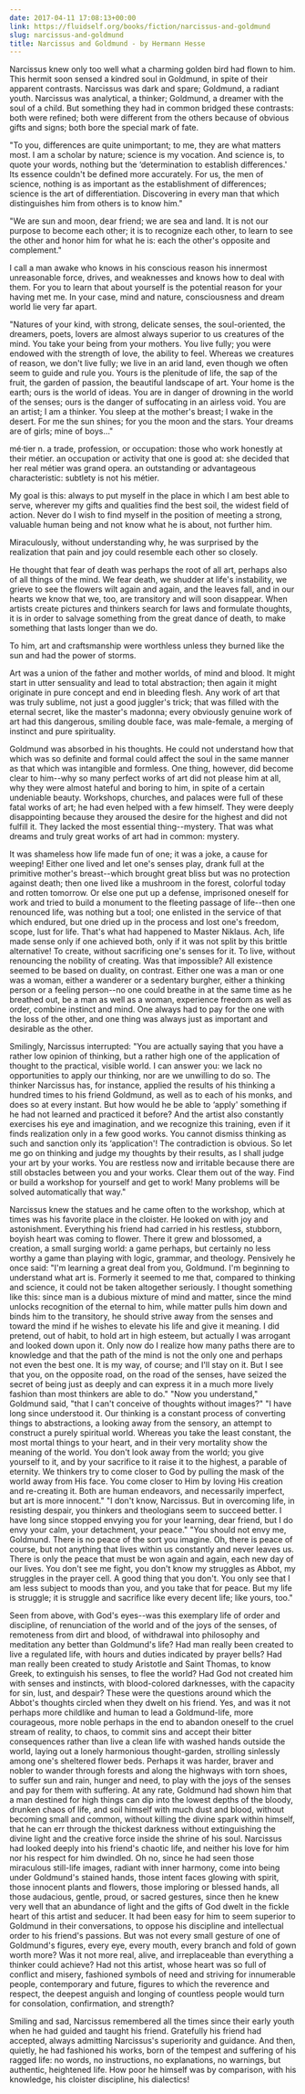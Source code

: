 ```yaml
---
date: 2017-04-11 17:08:13+00:00
link: https://fluidself.org/books/fiction/narcissus-and-goldmund
slug: narcissus-and-goldmund
title: Narcissus and Goldmund - by Hermann Hesse
---
```


Narcissus knew only too well what a charming golden bird had flown to him. This hermit soon sensed a kindred soul in Goldmund, in spite of their apparent contrasts. Narcissus was dark and spare; Goldmund, a radiant youth. Narcissus was analytical, a thinker; Goldmund, a dreamer with the soul of a child. But something they had in common bridged these contrasts: both were refined; both were different from the others because of obvious gifts and signs; both bore the special mark of fate.

"To you, differences are quite unimportant; to me, they are what matters most. I am a scholar by nature; science is my vocation. And science is, to quote your words, nothing but the ‘determination to establish differences.' Its essence couldn't be defined more accurately. For us, the men of science, nothing is as important as the establishment of differences; science is the art of differentiation. Discovering in every man that which distinguishes him from others is to know him."

"We are sun and moon, dear friend; we are sea and land. It is not our purpose to become each other; it is to recognize each other, to learn to see the other and honor him for what he is: each the other's opposite and complement."

I call a man awake who knows in his conscious reason his innermost unreasonable force, drives, and weaknesses and knows how to deal with them. For you to learn that about yourself is the potential reason for your having met me. In your case, mind and nature, consciousness and dream world lie very far apart.

"Natures of your kind, with strong, delicate senses, the soul-oriented, the dreamers, poets, lovers are almost always superior to us creatures of the mind. You take your being from your mothers. You live fully; you were endowed with the strength of love, the ability to feel. Whereas we creatures of reason, we don't live fully; we live in an arid land, even though we often seem to guide and rule you. Yours is the plenitude of life, the sap of the fruit, the garden of passion, the beautiful landscape of art. Your home is the earth; ours is the world of ideas. You are in danger of drowning in the world of the senses; ours is the danger of suffocating in an airless void. You are an artist; I am a thinker. You sleep at the mother's breast; I wake in the desert. For me the sun shines; for you the moon and the stars. Your dreams are of girls; mine of boys…"

mé·tier n. a trade, profession, or occupation: those who work honestly at their métier. an occupation or activity that one is good at: she decided that her real métier was grand opera. an outstanding or advantageous characteristic: subtlety is not his métier.

My goal is this: always to put myself in the place in which I am best able to serve, wherever my gifts and qualities find the best soil, the widest field of action. Never do I wish to find myself in the position of meeting a strong, valuable human being and not know what he is about, not further him.

Miraculously, without understanding why, he was surprised by the realization that pain and joy could resemble each other so closely.

He thought that fear of death was perhaps the root of all art, perhaps also of all things of the mind. We fear death, we shudder at life's instability, we grieve to see the flowers wilt again and again, and the leaves fall, and in our hearts we know that we, too, are transitory and will soon disappear. When artists create pictures and thinkers search for laws and formulate thoughts, it is in order to salvage something from the great dance of death, to make something that lasts longer than we do.

To him, art and craftsmanship were worthless unless they burned like the sun and had the power of storms.

Art was a union of the father and mother worlds, of mind and blood. It might start in utter sensuality and lead to total abstraction; then again it might originate in pure concept and end in bleeding flesh. Any work of art that was truly sublime, not just a good juggler's trick; that was filled with the eternal secret, like the master's madonna; every obviously genuine work of art had this dangerous, smiling double face, was male-female, a merging of instinct and pure spirituality.

Goldmund was absorbed in his thoughts. He could not understand how that which was so definite and formal could affect the soul in the same manner as that which was intangible and formless. One thing, however, did become clear to him--why so many perfect works of art did not please him at all, why they were almost hateful and boring to him, in spite of a certain undeniable beauty. Workshops, churches, and palaces were full of these fatal works of art; he had even helped with a few himself. They were deeply disappointing because they aroused the desire for the highest and did not fulfill it. They lacked the most essential thing--mystery. That was what dreams and truly great works of art had in common: mystery.

It was shameless how life made fun of one; it was a joke, a cause for weeping! Either one lived and let one's senses play, drank full at the primitive mother's breast--which brought great bliss but was no protection against death; then one lived like a mushroom in the forest, colorful today and rotten tomorrow. Or else one put up a defense, imprisoned oneself for work and tried to build a monument to the fleeting passage of life--then one renounced life, was nothing but a tool; one enlisted in the service of that which endured, but one dried up in the process and lost one's freedom, scope, lust for life. That's what had happened to Master Niklaus. Ach, life made sense only if one achieved both, only if it was not split by this brittle alternative! To create, without sacrificing one's senses for it. To live, without renouncing the nobility of creating. Was that impossible? All existence seemed to be based on duality, on contrast. Either one was a man or one was a woman, either a wanderer or a sedentary burgher, either a thinking person or a feeling person--no one could breathe in at the same time as he breathed out, be a man as well as a woman, experience freedom as well as order, combine instinct and mind. One always had to pay for the one with the loss of the other, and one thing was always just as important and desirable as the other.

Smilingly, Narcissus interrupted: "You are actually saying that you have a rather low opinion of thinking, but a rather high one of the application of thought to the practical, visible world. I can answer you: we lack no opportunities to apply our thinking, nor are we unwilling to do so. The thinker Narcissus has, for instance, applied the results of his thinking a hundred times to his friend Goldmund, as well as to each of his monks, and does so at every instant. But how would he be able to ‘apply' something if he had not learned and practiced it before? And the artist also constantly exercises his eye and imagination, and we recognize this training, even if it finds realization only in a few good works. You cannot dismiss thinking as such and sanction only its ‘application'! The contradiction is obvious. So let me go on thinking and judge my thoughts by their results, as I shall judge your art by your works. You are restless now and irritable because there are still obstacles between you and your works. Clear them out of the way. Find or build a workshop for yourself and get to work! Many problems will be solved automatically that way."

Narcissus knew the statues and he came often to the workshop, which at times was his favorite place in the cloister. He looked on with joy and astonishment. Everything his friend had carried in his restless, stubborn, boyish heart was coming to flower. There it grew and blossomed, a creation, a small surging world: a game perhaps, but certainly no less worthy a game than playing with logic, grammar, and theology. Pensively he once said: "I'm learning a great deal from you, Goldmund. I'm beginning to understand what art is. Formerly it seemed to me that, compared to thinking and science, it could not be taken altogether seriously. I thought something like this: since man is a dubious mixture of mind and matter, since the mind unlocks recognition of the eternal to him, while matter pulls him down and binds him to the transitory, he should strive away from the senses and toward the mind if he wishes to elevate his life and give it meaning. I did pretend, out of habit, to hold art in high esteem, but actually I was arrogant and looked down upon it. Only now do I realize how many paths there are to knowledge and that the path of the mind is not the only one and perhaps not even the best one. It is my way, of course; and I'll stay on it. But I see that you, on the opposite road, on the road of the senses, have seized the secret of being just as deeply and can express it in a much more lively fashion than most thinkers are able to do." "Now you understand," Goldmund said, "that I can't conceive of thoughts without images?" "I have long since understood it. Our thinking is a constant process of converting things to abstractions, a looking away from the sensory, an attempt to construct a purely spiritual world. Whereas you take the least constant, the most mortal things to your heart, and in their very mortality show the meaning of the world. You don't look away from the world; you give yourself to it, and by your sacrifice to it raise it to the highest, a parable of eternity. We thinkers try to come closer to God by pulling the mask of the world away from His face. You come closer to Him by loving His creation and re-creating it. Both are human endeavors, and necessarily imperfect, but art is more innocent." "I don't know, Narcissus. But in overcoming life, in resisting despair, you thinkers and theologians seem to succeed better. I have long since stopped envying you for your learning, dear friend, but I do envy your calm, your detachment, your peace." "You should not envy me, Goldmund. There is no peace of the sort you imagine. Oh, there is peace of course, but not anything that lives within us constantly and never leaves us. There is only the peace that must be won again and again, each new day of our lives. You don't see me fight, you don't know my struggles as Abbot, my struggles in the prayer cell. A good thing that you don't. You only see that I am less subject to moods than you, and you take that for peace. But my life is struggle; it is struggle and sacrifice like every decent life; like yours, too."

Seen from above, with God's eyes--was this exemplary life of order and discipline, of renunciation of the world and of the joys of the senses, of remoteness from dirt and blood, of withdrawal into philosophy and meditation any better than Goldmund's life? Had man really been created to live a regulated life, with hours and duties indicated by prayer bells? Had man really been created to study Aristotle and Saint Thomas, to know Greek, to extinguish his senses, to flee the world? Had God not created him with senses and instincts, with blood-colored darknesses, with the capacity for sin, lust, and despair? These were the questions around which the Abbot's thoughts circled when they dwelt on his friend. Yes, and was it not perhaps more childlike and human to lead a Goldmund-life, more courageous, more noble perhaps in the end to abandon oneself to the cruel stream of reality, to chaos, to commit sins and accept their bitter consequences rather than live a clean life with washed hands outside the world, laying out a lonely harmonious thought-garden, strolling sinlessly among one's sheltered flower beds. Perhaps it was harder, braver and nobler to wander through forests and along the highways with torn shoes, to suffer sun and rain, hunger and need, to play with the joys of the senses and pay for them with suffering. At any rate, Goldmund had shown him that a man destined for high things can dip into the lowest depths of the bloody, drunken chaos of life, and soil himself with much dust and blood, without becoming small and common, without killing the divine spark within himself, that he can err through the thickest darkness without extinguishing the divine light and the creative force inside the shrine of his soul. Narcissus had looked deeply into his friend's chaotic life, and neither his love for him nor his respect for him dwindled. Oh no, since he had seen those miraculous still-life images, radiant with inner harmony, come into being under Goldmund's stained hands, those intent faces glowing with spirit, those innocent plants and flowers, those imploring or blessed hands, all those audacious, gentle, proud, or sacred gestures, since then he knew very well that an abundance of light and the gifts of God dwelt in the fickle heart of this artist and seducer. It had been easy for him to seem superior to Goldmund in their conversations, to oppose his discipline and intellectual order to his friend's passions. But was not every small gesture of one of Goldmund's figures, every eye, every mouth, every branch and fold of gown worth more? Was it not more real, alive, and irreplaceable than everything a thinker could achieve? Had not this artist, whose heart was so full of conflict and misery, fashioned symbols of need and striving for innumerable people, contemporary and future, figures to which the reverence and respect, the deepest anguish and longing of countless people would turn for consolation, confirmation, and strength?

Smiling and sad, Narcissus remembered all the times since their early youth when he had guided and taught his friend. Gratefully his friend had accepted, always admitting Narcissus's superiority and guidance. And then, quietly, he had fashioned his works, born of the tempest and suffering of his ragged life: no words, no instructions, no explanations, no warnings, but authentic, heightened life. How poor he himself was by comparison, with his knowledge, his cloister discipline, his dialectics!
